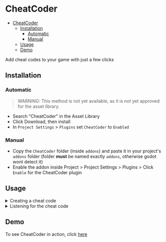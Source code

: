 # CheatCoder

- [CheatCoder](#cheatcoder)
  - [Installation](#installation)
    - [Automatic](#automatic)
    - [Manual](#manual)
  - [Usage](#usage)
  - [Demo](#demo)

Add cheat codes to your game with just a few clicks

## Installation

### Automatic

> WARNING: This method is not yet available, as it is not yet approved for the asset library.

- Search "CheatCoder" in the Asset Library
- Click Download, then install
- In `Project Settings` > `Plugins` set `CheatCoder` to `Enabled`

### Manual

- Copy the `CheatCoder` folder (inside `addons`) and paste it in your project's `addons` folder (folder **must** be named exactly `addons`, otherwise godot wont detect it)
- Enable the addon inside Project > Project Settings > Plugins > Click `Enable` for the CheatCoder plugin


## Usage

<details>
<summary>
Creating a cheat code
</summary>

Cheat codes are just resources, which means they are stored in the filesystem. To create one, just add a resource of type CheatCode:

![add resource](res/htu-step-1.png)
![search CheatCode](res/htu-step-2.png)
![save file](res/htu-step-3.png)

Double-clicking it in the inspector reveals a single property: "entries". This is a list of keys that will need to be pressed in the correct order to activate the cheat code.

![entries](res/htu-step-4.png)

Now set how many buttons it will contain:

![set length](res/htu-step-5.png)

And fill it with whatever you want:

![my cheat code](res/htu-step-6.png)

</details>

<details>
<summary>
Listening for the cheat code
</summary>

Now that you've created a cheat code, it's time to use it. A `CheatCodeListener` node checks for player input matching the cheat code, and will emit a signal when it's a match. So, add a `CheatCodeListener` node:

![add a node](res/htu-step-7.png)
![search CheatCodeListener](res/htu-step-8.png)

The node has some values you can tweak, here is a brief overview:

![image](res/htu-step-9.png)

| Name             | Description                                                                        | Default |
| :--------------- | :--------------------------------------------------------------------------------- | :-----: |
| `allow_mistakes` | If this is checked, the listener will ignore keys that don't match the cheat code  | `false` |
| `has_timeout`    | If no matching key is pressed within [`timeout_delay`] seconds, it will start over | `true`  |
| `timeout_delay`  | See description for `has_timeout`                                                  |  `2.0`  |
| `disabled`       | This explains itself...                                                            | `false` |
| `repeat`         | When `false`, the cheat code can only be activated once.                           | `false` |
| `code`           | Put your CheatCode in here                                                         | `null`  |

Now add the cheat code you just created:

https://user-images.githubusercontent.com/48245742/151665274-cf19aa34-5a15-4769-a828-e52612f00c7f.mp4

You can now connect these signals to whatever function you please:

![signals](res/htu-step-11.png)

 | Name              | Use                                                                                                            | Signature                          |
 | :---------------- | :------------------------------------------------------------------------------------------------------------- | :--------------------------------- |
 | `cheat_activated` | Fired when the full cheat<br> code was executed                                                                | `func name() -> void`              |
 | `cheat_progress`  | Fires when the correct<br> key is pressed. Also <br> fires `progress = 0` <br> when a wrong key is<br> pressed | `func name(progress: int) -> void` |

</details>

## Demo

To see CheatCoder in action, click [here](https://hugo4it.com/files/CheatCoderDemo/)
